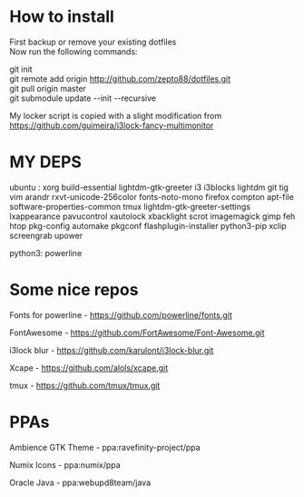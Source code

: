 # How to install
First backup or remove your existing dotfiles<br />
Now run the following commands:<br />

git init<br />
git remote add origin http://github.com/zepto88/dotfiles.git<br />
git pull origin master<br />
git submodule update --init --recursive

My locker script is copied with a slight modification from https://github.com/guimeira/i3lock-fancy-multimonitor<br />

# MY DEPS
ubuntu : xorg build-essential lightdm-gtk-greeter i3 i3blocks lightdm git tig vim arandr rxvt-unicode-256color fonts-noto-mono firefox compton apt-file software-properties-common tmux lightdm-gtk-greeter-settings lxappearance pavucontrol xautolock xbacklight scrot imagemagick gimp feh htop pkg-config automake pkgconf flashplugin-installer python3-pip xclip screengrab upower

python3: powerline

# Some nice repos
Fonts for powerline - https://github.com/powerline/fonts.git

FontAwesome - https://github.com/FortAwesome/Font-Awesome.git

i3lock blur - https://github.com/karulont/i3lock-blur.git

Xcape - https://github.com/alols/xcape.git

tmux - https://github.com/tmux/tmux.git

# PPAs
Ambience GTK Theme - ppa:ravefinity-project/ppa

Numix Icons - ppa:numix/ppa

Oracle Java - ppa:webupd8team/java
